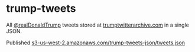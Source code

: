 # trump-tweets

All [@realDonaldTrump](https://twitter.com/realdonaldtrump) tweets stored at [trumptwitterarchive.com](https://trumptwitterarchive.com) in a single JSON.

Published [s3-us-west-2.amazonaws.com/trump-tweets-json/tweets.json](https://s3-us-west-2.amazonaws.com/trump-tweets-json/tweets.json)
